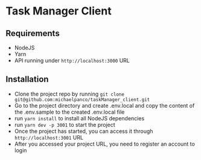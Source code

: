 # Task Manager Client

## Requirements

-   NodeJS
-   Yarn
-   API running under `http://localhost:3000` URL

## Installation

-   Clone the project repo by running `git clone git@github.com:michaelpanco/taskManager_client.git`
-   Go to the project directory and create .env.local and copy the content of the .env.sample to the created .env.local file
-   run `yarn install` to install all NodeJS dependencies
-   run `yarn dev -p 3001` to start the project
-   Once the project has started, you can access it through `http://localhost:3001` URL
-   After you accessed your project URL, you need to register an account to login
